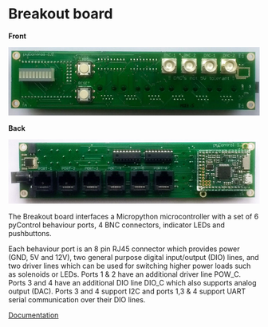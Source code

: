 # Breakout board

**Front**

![front_photo](Breakout_board_1_2/photo_front.jpg)

**Back**

![front_photo](Breakout_board_1_2/photo_back.jpg)



The Breakout board interfaces a Micropython microcontroller with a set of 6 pyControl behaviour ports, 4 BNC connectors, indicator LEDs and pushbuttons.

Each behaviour port is an 8 pin RJ45 connector which provides power (GND, 5V and 12V), two general purpose digital input/output (DIO) lines, and two driver lines which can be used for switching higher power loads such as solenoids or LEDs.   Ports 1 & 2 have an additional driver line POW_C. Ports 3 and 4 have an additional DIO line DIO_C which also supports analog output (DAC). Ports 3 and 4 support I2C and ports 1,3 & 4 support UART serial communication over their DIO lines.

[Documentation](https://pycontrol.readthedocs.io/en/latest/user-guide/hardware/#breakout-boards)

